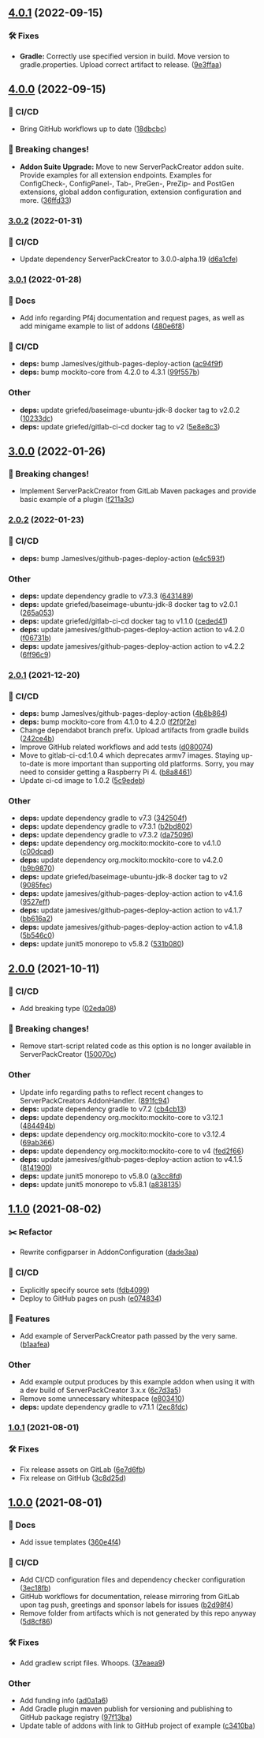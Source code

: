 ## [4.0.1](https://git.griefed.de/Griefed/ServerPackCreatorExampleAddon/compare/4.0.0...4.0.1) (2022-09-15)


### 🛠 Fixes

* **Gradle:** Correctly use specified version in build. Move version to gradle.properties. Upload correct artifact to release. ([9e3ffaa](https://git.griefed.de/Griefed/ServerPackCreatorExampleAddon/commit/9e3ffaa386504ce5f5d4dee604d3fa6230d2c930))

## [4.0.0](https://git.griefed.de/Griefed/ServerPackCreatorExampleAddon/compare/3.0.16...4.0.0) (2022-09-15)


### 🦊 CI/CD

* Bring GitHub workflows up to date ([18dbcbc](https://git.griefed.de/Griefed/ServerPackCreatorExampleAddon/commit/18dbcbcb2db428353450302de7e445688d64fd1f))


### 🧨 Breaking changes!

* **Addon Suite Upgrade:** Move to new ServerPackCreator addon suite. Provide examples for all extension endpoints.  Examples for ConfigCheck-, ConfigPanel-, Tab-, PreGen-, PreZip- and PostGen extensions, global addon configuration, extension configuration and more. ([36ffd33](https://git.griefed.de/Griefed/ServerPackCreatorExampleAddon/commit/36ffd331037d2d62bdc71219d8d29c781cae1fa8))

### [3.0.2](https://git.griefed.de/Griefed/ServerPackCreatorExampleAddon/compare/3.0.1...3.0.2) (2022-01-31)


### 🦊 CI/CD

* Update dependency ServerPackCreator to 3.0.0-alpha.19 ([d6a1cfe](https://git.griefed.de/Griefed/ServerPackCreatorExampleAddon/commit/d6a1cfe2fccb665e06aebf0501b29bb838ee05dc))

### [3.0.1](https://git.griefed.de/Griefed/ServerPackCreatorExampleAddon/compare/3.0.0...3.0.1) (2022-01-28)


### 📔 Docs

* Add info regarding Pf4j documentation and request pages, as well as add minigame example to list of addons ([480e6f8](https://git.griefed.de/Griefed/ServerPackCreatorExampleAddon/commit/480e6f8b837dc25d03252e1537d81311a4c8ca1f))


### 🦊 CI/CD

* **deps:** bump JamesIves/github-pages-deploy-action ([ac94f9f](https://git.griefed.de/Griefed/ServerPackCreatorExampleAddon/commit/ac94f9fbae9a44e08535550b0dac43c9f5fb6529))
* **deps:** bump mockito-core from 4.2.0 to 4.3.1 ([99f557b](https://git.griefed.de/Griefed/ServerPackCreatorExampleAddon/commit/99f557b532b74fe70bc1d8c1f8f49c04461dbdd5))


### Other

* **deps:** update griefed/baseimage-ubuntu-jdk-8 docker tag to v2.0.2 ([10233dc](https://git.griefed.de/Griefed/ServerPackCreatorExampleAddon/commit/10233dc53983c35d887acde71eb5727b3ad6d170))
* **deps:** update griefed/gitlab-ci-cd docker tag to v2 ([5e8e8c3](https://git.griefed.de/Griefed/ServerPackCreatorExampleAddon/commit/5e8e8c330bc6e5cc84472c58b918566083db510b))

## [3.0.0](https://git.griefed.de/Griefed/ServerPackCreatorExampleAddon/compare/2.0.2...3.0.0) (2022-01-26)


### 🧨 Breaking changes!

* Implement ServerPackCreator from GitLab Maven packages and provide basic example of a plugin ([f211a3c](https://git.griefed.de/Griefed/ServerPackCreatorExampleAddon/commit/f211a3caee31e25270c00f4faea1317fbc7b5239))

### [2.0.2](https://git.griefed.de/Griefed/ServerPackCreatorExampleAddon/compare/2.0.1...2.0.2) (2022-01-23)


### 🦊 CI/CD

* **deps:** bump JamesIves/github-pages-deploy-action ([e4c593f](https://git.griefed.de/Griefed/ServerPackCreatorExampleAddon/commit/e4c593f7d9b18d8689b04f4dc50e4142147c3fd3))


### Other

* **deps:** update dependency gradle to v7.3.3 ([6431489](https://git.griefed.de/Griefed/ServerPackCreatorExampleAddon/commit/643148920effd12d04077cfe6a7a5d3c89546d40))
* **deps:** update griefed/baseimage-ubuntu-jdk-8 docker tag to v2.0.1 ([265a053](https://git.griefed.de/Griefed/ServerPackCreatorExampleAddon/commit/265a053875d18e249f4fc39feee6e910ecfce163))
* **deps:** update griefed/gitlab-ci-cd docker tag to v1.1.0 ([ceded41](https://git.griefed.de/Griefed/ServerPackCreatorExampleAddon/commit/ceded418603f317de2ce86fd0a1896fb8829382c))
* **deps:** update jamesives/github-pages-deploy-action action to v4.2.0 ([f06731b](https://git.griefed.de/Griefed/ServerPackCreatorExampleAddon/commit/f06731b091af1c7eaef83fc71a1b695f59b99ed9))
* **deps:** update jamesives/github-pages-deploy-action action to v4.2.2 ([6ff96c9](https://git.griefed.de/Griefed/ServerPackCreatorExampleAddon/commit/6ff96c9ea7615d7fcb26a242ccad2fe5001f61cc))

### [2.0.1](https://git.griefed.de/Griefed/ServerPackCreatorExampleAddon/compare/2.0.0...2.0.1) (2021-12-20)


### 🦊 CI/CD

* **deps:** bump JamesIves/github-pages-deploy-action ([4b8b864](https://git.griefed.de/Griefed/ServerPackCreatorExampleAddon/commit/4b8b8642b7a1e7df07fbf259de305a7f15640aca))
* **deps:** bump mockito-core from 4.1.0 to 4.2.0 ([f2f0f2e](https://git.griefed.de/Griefed/ServerPackCreatorExampleAddon/commit/f2f0f2e74120abaaef0fd9a2aa01d3d86cfa4bcc))
* Change dependabot branch prefix. Upload artifacts from gradle builds ([242ce4b](https://git.griefed.de/Griefed/ServerPackCreatorExampleAddon/commit/242ce4bbe0fe7322b13192bae6443555a6c7074a))
* Improve GitHub related workflows and add tests ([d080074](https://git.griefed.de/Griefed/ServerPackCreatorExampleAddon/commit/d080074e89110654321115e01bf8c7175f529b3f))
* Move to gitlab-ci-cd:1.0.4 which deprecates armv7 images. Staying up-to-date is more important than supporting old platforms. Sorry, you may need to consider getting a Raspberry Pi 4. ([b8a8461](https://git.griefed.de/Griefed/ServerPackCreatorExampleAddon/commit/b8a84611c0d50e443c88ce29bb21579d9fd1c118))
* Update ci-cd image to 1.0.2 ([5c9edeb](https://git.griefed.de/Griefed/ServerPackCreatorExampleAddon/commit/5c9edeb8b36e634c9ea884a4864f666490d9040f))


### Other

* **deps:** update dependency gradle to v7.3 ([342504f](https://git.griefed.de/Griefed/ServerPackCreatorExampleAddon/commit/342504f32e9989f6a8ef03a8eb8703a1c370583d))
* **deps:** update dependency gradle to v7.3.1 ([b2bd802](https://git.griefed.de/Griefed/ServerPackCreatorExampleAddon/commit/b2bd8027e6fc733a7386d38176b321af1f2ef6ce))
* **deps:** update dependency gradle to v7.3.2 ([da75096](https://git.griefed.de/Griefed/ServerPackCreatorExampleAddon/commit/da75096d9268d7ffd111e9d57dad2a36fc718e3a))
* **deps:** update dependency org.mockito:mockito-core to v4.1.0 ([c00dcad](https://git.griefed.de/Griefed/ServerPackCreatorExampleAddon/commit/c00dcad1fa34bfbad4cbcdbbf1ea5d09727abed3))
* **deps:** update dependency org.mockito:mockito-core to v4.2.0 ([b9b9870](https://git.griefed.de/Griefed/ServerPackCreatorExampleAddon/commit/b9b98707215486922a3cb91c1a04eca7ee16e5c6))
* **deps:** update griefed/baseimage-ubuntu-jdk-8 docker tag to v2 ([9085fec](https://git.griefed.de/Griefed/ServerPackCreatorExampleAddon/commit/9085fec0b0e1c78dbe11fc7ae30a71530f3c81da))
* **deps:** update jamesives/github-pages-deploy-action action to v4.1.6 ([9527eff](https://git.griefed.de/Griefed/ServerPackCreatorExampleAddon/commit/9527eff8e2f78ec60e6072fbdee002b7e6ce4130))
* **deps:** update jamesives/github-pages-deploy-action action to v4.1.7 ([bb616a2](https://git.griefed.de/Griefed/ServerPackCreatorExampleAddon/commit/bb616a2a4ca2dde49d833b534a0641201da0e419))
* **deps:** update jamesives/github-pages-deploy-action action to v4.1.8 ([5b546c0](https://git.griefed.de/Griefed/ServerPackCreatorExampleAddon/commit/5b546c011958167bbc61c4acb1d279bd4e2945d4))
* **deps:** update junit5 monorepo to v5.8.2 ([531b080](https://git.griefed.de/Griefed/ServerPackCreatorExampleAddon/commit/531b0800678deb0e6668b17a575d5bdeb2349389))

## [2.0.0](https://git.griefed.de/Griefed/ServerPackCreatorExampleAddon/compare/1.1.0...2.0.0) (2021-10-11)


### 🦊 CI/CD

* Add breaking type ([02eda08](https://git.griefed.de/Griefed/ServerPackCreatorExampleAddon/commit/02eda08d519522cae305f8fe54bfbe0876f3718a))


### 🧨 Breaking changes!

* Remove start-script related code as this option is no longer available in ServerPackCreator ([150070c](https://git.griefed.de/Griefed/ServerPackCreatorExampleAddon/commit/150070c4359813b7cc6f33c16bd38410e7d753cf))


### Other

* Update info regarding paths to reflect recent changes to ServerPackCreators AddonHandler. ([891fc94](https://git.griefed.de/Griefed/ServerPackCreatorExampleAddon/commit/891fc94b85402893f096ad5d71e8f6784bbc924b))
* **deps:** update dependency gradle to v7.2 ([cb4cb13](https://git.griefed.de/Griefed/ServerPackCreatorExampleAddon/commit/cb4cb131c6f16f3fdbb4db0dc987dedcfe9aed26))
* **deps:** update dependency org.mockito:mockito-core to v3.12.1 ([484494b](https://git.griefed.de/Griefed/ServerPackCreatorExampleAddon/commit/484494b6417415eafed83fcd2c7f1302a1c9fb62))
* **deps:** update dependency org.mockito:mockito-core to v3.12.4 ([69ab366](https://git.griefed.de/Griefed/ServerPackCreatorExampleAddon/commit/69ab36665876777499bf6903e3c3e744d6852cd6))
* **deps:** update dependency org.mockito:mockito-core to v4 ([fed2f66](https://git.griefed.de/Griefed/ServerPackCreatorExampleAddon/commit/fed2f66532fe7695c28ab7dc6ab95ff52086860e))
* **deps:** update jamesives/github-pages-deploy-action action to v4.1.5 ([8141900](https://git.griefed.de/Griefed/ServerPackCreatorExampleAddon/commit/814190011af369a4ac88dd2cbfafb64f5b4d6c52))
* **deps:** update junit5 monorepo to v5.8.0 ([a3cc8fd](https://git.griefed.de/Griefed/ServerPackCreatorExampleAddon/commit/a3cc8fdf58bd880e8468042fb0cdd9a7ff51892b))
* **deps:** update junit5 monorepo to v5.8.1 ([a838135](https://git.griefed.de/Griefed/ServerPackCreatorExampleAddon/commit/a838135a909965ed03c5338fdf5034a7f72380c5))

## [1.1.0](https://git.griefed.de/Griefed/ServerPackCreatorExampleAddon/compare/1.0.1...1.1.0) (2021-08-02)


### :scissors: Refactor

* Rewrite configparser in AddonConfiguration ([dade3aa](https://git.griefed.de/Griefed/ServerPackCreatorExampleAddon/commit/dade3aae909967f55c858878cd8fbddc903af59c))


### 🦊 CI/CD

* Explicitly specify source sets ([fdb4099](https://git.griefed.de/Griefed/ServerPackCreatorExampleAddon/commit/fdb40991cb8ed3bec997201904b966ebbf62fb54))
* Deploy to GitHub pages on push ([e074834](https://git.griefed.de/Griefed/ServerPackCreatorExampleAddon/commit/e0748344f98fb238d4231af818c665e6eca089ee))


### 🚀 Features

* Add example of ServerPackCreator path passed by the very same. ([b1aafea](https://git.griefed.de/Griefed/ServerPackCreatorExampleAddon/commit/b1aafea9c0e9b913625015b5966dc6df74c44805))


### Other

* Add example output produces by this example addon when using it with a dev build of ServerPackCreator 3.x.x ([6c7d3a5](https://git.griefed.de/Griefed/ServerPackCreatorExampleAddon/commit/6c7d3a583517b7063865cf59c0005f8e425c6aad))
* Remove some unnecessary whitespace ([e803410](https://git.griefed.de/Griefed/ServerPackCreatorExampleAddon/commit/e803410c812b0a32046507fb2ae1dc266c054969))
* **deps:** update dependency gradle to v7.1.1 ([2ec8fdc](https://git.griefed.de/Griefed/ServerPackCreatorExampleAddon/commit/2ec8fdce4ecb96be2556c3f5642182cee06cbbe7))

### [1.0.1](https://git.griefed.de/Griefed/ServerPackCreatorExampleAddon/compare/1.0.0...1.0.1) (2021-08-01)


### 🛠 Fixes

* Fix release assets on GitLab ([6e7d6fb](https://git.griefed.de/Griefed/ServerPackCreatorExampleAddon/commit/6e7d6fbedc6b50cc62d3410c3e691da9b72500a8))
* Fix release on GitHub ([3c8d25d](https://git.griefed.de/Griefed/ServerPackCreatorExampleAddon/commit/3c8d25dd4958db107ac6f6424c7340cb5f8c96d1))

## [1.0.0](https://git.griefed.de/Griefed/ServerPackCreatorExampleAddon/compare/...1.0.0) (2021-08-01)


### 📔 Docs

* Add issue templates ([360e4f4](https://git.griefed.de/Griefed/ServerPackCreatorExampleAddon/commit/360e4f4cf62c80ed8377c56fc04933b58dbbd8b8))


### 🦊 CI/CD

* Add CI/CD configuration files and dependency checker configuration ([3ec18fb](https://git.griefed.de/Griefed/ServerPackCreatorExampleAddon/commit/3ec18fb46e7ae99b2c58776a9cdcee7bb06f5daf))
* GitHub workflows for documentation, release mirroring from GitLab upon tag push, greetings and sponsor labels for issues ([b2d98f4](https://git.griefed.de/Griefed/ServerPackCreatorExampleAddon/commit/b2d98f49049133aa2a850f95e438a7bdc3cda60f))
* Remove folder from artifacts which is not generated by this repo anyway ([5d8cf86](https://git.griefed.de/Griefed/ServerPackCreatorExampleAddon/commit/5d8cf86558c0ab8976dfdb2a6b14eae7634b1e84))


### 🛠 Fixes

* Add gradlew script files. Whoops. ([37eaea9](https://git.griefed.de/Griefed/ServerPackCreatorExampleAddon/commit/37eaea9c2ea8f74c809519bc4883a9d3cd42ffb4))


### Other

* Add funding info ([ad0a1a6](https://git.griefed.de/Griefed/ServerPackCreatorExampleAddon/commit/ad0a1a62332e6785504e5b0c100bce60f173a316))
* Add Gradle plugin maven publish for versioning and publishing to GitHub package registry ([97f13ba](https://git.griefed.de/Griefed/ServerPackCreatorExampleAddon/commit/97f13ba22a19bc80f7282a33b638df56d5c54f3a))
* Update table of addons with link to GitHub project of example ([c3410ba](https://git.griefed.de/Griefed/ServerPackCreatorExampleAddon/commit/c3410ba8373a5b1f264501c79b8233a51fd3b92c))
